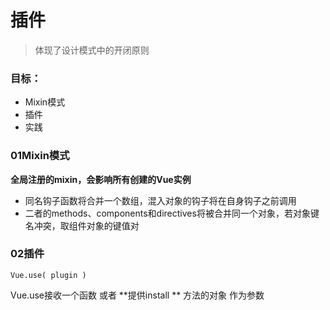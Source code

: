 # 插件

> 体现了设计模式中的开闭原则



### 目标：

+ Mixin模式
+ 插件
+ 实践



### 01Mixin模式

**全局注册的mixin，会影响所有创建的Vue实例**

+ 同名钩子函数将合并一个数组，混入对象的钩子将在自身钩子之前调用
+ 二者的methods、components和directives将被合并同一个对象，若对象键名冲突，取组件对象的键值对



### 02插件

`Vue.use( plugin )`

Vue.use接收一个函数 或者 **提供install ** 方法的对象 作为参数